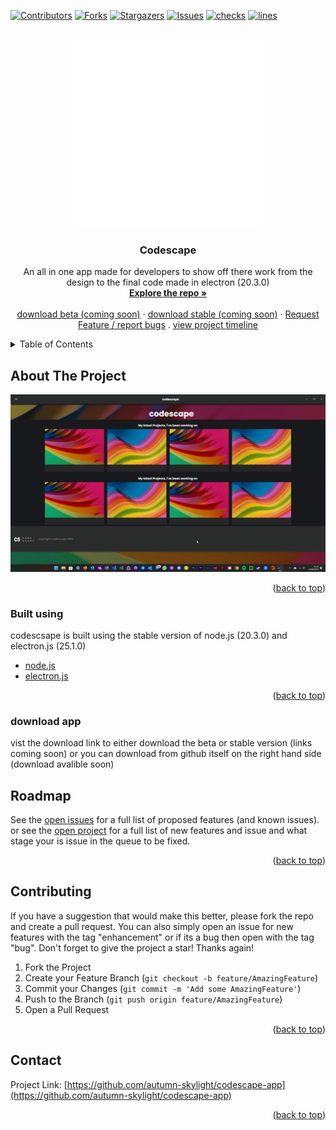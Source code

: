 
<a name="readme-top"></a>



<!-- PROJECT SHIELDS -->
<!--
*** I'm using markdown "reference style" links for readability.
*** Reference links are enclosed in brackets [ ] instead of parentheses ( ).
*** See the bottom of this document for the declaration of the reference variables
*** for contributors-url, forks-url, etc. This is an optional, concise syntax you may use.
*** https://www.markdownguide.org/basic-syntax/#reference-style-links
-->
[![Contributors][contributors-shield]][contributors-url]
[![Forks][forks-shield]][forks-url]
[![Stargazers][stars-shield]][stars-url]
[![Issues][issues-shield]][issues-url]
[![checks][checks-shield]][checks-url]
[![lines][lines-shield]][lines-url]




<!-- PROJECT LOGO -->
<br />
<div align="center">
  <a href="https://github.com/autumn-skylight/codescape-app">
    <img src="/assets/images/codescape-logo.png" alt="Logo" width="300" height="300">
  </a>

  <h3 align="center">Codescape</h3>

  <p align="center">
    An all in one app made for developers to show off there work from the design to the final code made in electron (20.3.0)
    <br />
    <a href="https://github.com/autumn-skylight/codescape-app"><strong>Explore the repo »</strong></a>
    <br />
    <br />
    <a href="">download beta (coming soon)</a>
    ·
    <a href="">download stable (coming soon)</a>
    ·
    <a href="https://github.com/autumn-skylight/codescape-app/issues">Request Feature / report bugs</a>
    .
    <a href="https://github.com/users/autumn-skylight/projects/1">view project timeline</a>
  </p>
</div>



<!-- TABLE OF CONTENTS -->
<details>
  <summary>Table of Contents</summary>
  <ol>
    <li>
      <a href="#about-the-project">About The Project</a>
      <ul>
        <li><a href="#built-with">Built With</a></li>
      </ul>
    </li>
    <li>
      <!-- <a href="#getting-started">Getting Started</a> -->
      <ul>
        <li><a href="#download app">downlaod app</a></li>
      </ul>
    </li>
   <!-- <li><a href="#usage">Usage</a></li> -->
    <li><a href="#roadmap">Roadmap</a></li>
    <li><a href="#contributing">Contributing</a></li>
    <li><a href="#license">License</a></li>
    <li><a href="#contact">Contact</a></li>
  </ol>
</details>



<!-- ABOUT THE PROJECT -->
## About The Project
<img src="/assets/images/codescape.png" alt="preview" width="" height="">

<p align="right">(<a href="#readme-top">back to top</a>)</p>



### Built using

codescsape is built using the stable version of node.js (20.3.0) and electron.js (25.1.0)

* [node.js](https://nodejs.org/en)
* [electron.js](https://www.electronjs.org/)

<p align="right">(<a href="#readme-top">back to top</a>)</p>



<!-- GETTING STARTED 
## Getting Started

### download sorce code and required files. 

 
* npm
  ```sh
  ...
  ```
-->
### download app

vist the download link to either download the beta or stable version (links coming soon)
or you can download from github itself on the right hand side (download avalible soon)

<!-- USAGE EXAMPLES 
## Usage


<p align="right">(<a href="#readme-top">back to top</a>)</p>
-->


<!-- ROADMAP -->
## Roadmap

See the [open issues](https://github.com/autumn-skylight/codescape-app/issues) for a full list of proposed features (and known issues).
or see the [open project](https://github.com/users/autumn-skylight/projects/1) for a full list of new features and issue and what stage your is issue in the queue to be fixed. 

<p align="right">(<a href="#readme-top">back to top</a>)</p>



<!-- CONTRIBUTING -->
## Contributing

If you have a suggestion that would make this better, please fork the repo and create a pull request. You can also simply open an issue for new features with the tag "enhancement" or if its a bug then open with the tag "bug".
Don't forget to give the project a star! Thanks again!

1. Fork the Project
2. Create your Feature Branch (`git checkout -b feature/AmazingFeature`)
3. Commit your Changes (`git commit -m 'Add some AmazingFeature'`)
4. Push to the Branch (`git push origin feature/AmazingFeature`)
5. Open a Pull Request

<!-- ALL-CONTRIBUTORS-LIST:START - Do not remove or modify this section -->
<!-- prettier-ignore-start -->
<!-- markdownlint-disable -->

<!-- markdownlint-restore -->
<!-- prettier-ignore-end -->

<!-- ALL-CONTRIBUTORS-LIST:END -->
<p align="right">(<a href="#readme-top">back to top</a>)</p>



<!-- LICENSE 
## License


<p align="right">(<a href="#readme-top">back to top</a>)</p>
-->


<!-- CONTACT -->
## Contact

Project Link: [https://github.com/autumn-skylight/codescape-app](https://github.com/autumn-skylight/codescape-app)

<p align="right">(<a href="#readme-top">back to top</a>)</p>


<!-- MARKDOWN LINKS & IMAGES -->
<!-- https://www.markdownguide.org/basic-syntax/#reference-style-links -->


[issues-url]: https://github.com/autumn-skylight/codescape-app/issues
[issues-shield]: https://img.shields.io/github/issues/autumn-skylight/codescape-app?color=%2303ac1&style=for-the-badge
[forks-url]: https://github.com/autumn-skylight/codescape-app
[forks-shield]: https://img.shields.io/github/forks/autumn-skylight/codescape-app?color=%23&style=for-the-badge
[stars-url]: https://github.com/autumn-skylight/codescape-app
[stars-shield]: https://img.shields.io/github/stars/autumn-skylight/codescape-app?color=%23&style=for-the-badge
[contributors-url]: https://github.com/autumn-skylight/codescape-app/graphs/contributors
[contributors-shield]: https://img.shields.io/github/contributors/autumn-skylight/codescape-app?color=%23&style=for-the-badge
[checks-url]:https://github.com/autumn-skylight/codescape-app
[checks-shield]: https://img.shields.io/github/checks-status/autumn-skylight/codescape-app/dev?style=for-the-badge
[lines-url]:https://github.com/autumn-skylight/codescape-app
[lines-shield]: https://img.shields.io/tokei/lines/github/autumn-skylight/codescape-app?color=%23&style=for-the-badge
